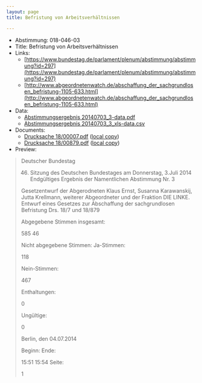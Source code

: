 ```yaml
---
layout: page
title: Befristung von Arbeitsverhältnissen

---
```


* Abstimmung: 018-046-03
* Title: Befristung von Arbeitsverhältnissen
* Links: 
    * [https://www.bundestag.de/parlament/plenum/abstimmung/abstimmung?id=297](https://www.bundestag.de/parlament/plenum/abstimmung/abstimmung?id=297)
    * [http://www.abgeordnetenwatch.de/abschaffung_der_sachgrundlosen_befristung-1105-633.html](http://www.abgeordnetenwatch.de/abschaffung_der_sachgrundlosen_befristung-1105-633.html)
* Data: 
    * [Abstimmungsergebnis 20140703_3-data.pdf](/res/abstimmungsliste/20140703_3-data.pdf)
    * [Abstimmungsergebnis 20140703_3_xls-data.csv](/res/abstimmungsliste/analyses/20140703_3_xls-data.csv)
* Documents: 
    * [Drucksache 18/00007.pdf](http://dip21.bundestag.de/dip21/btd/18/000/1800007.pdf) ([local copy](/res/abstimmungsdaten/018-046-03/1800007.pdf))
    * [Drucksache 18/00879.pdf](http://dip21.bundestag.de/dip21/btd/18/008/1800879.pdf) ([local copy](/res/abstimmungsdaten/018-046-03/1800879.pdf))
* Preview: 
> Deutscher Bundestag
> 
> 46. Sitzung des Deutschen Bundestages
> am Donnerstag, 3.Juli 2014
> Endgültiges Ergebnis der Namentlichen Abstimmung Nr. 3
> 
> Gesetzentwurf der Abgerodneten Klaus Ernst, Susanna Karawanskij, Jutta Krellmann,
> weiterer Abgeordneter und der Fraktion DIE LINKE.
> Entwurf eines Gesetzes zur Abschaffung der sachgrundlosen Befristung
> Drs. 18/7 und 18/879
> 
> Abgegebene Stimmen insgesamt:
> 
> 585
> 46
> 
> Nicht abgegebene Stimmen:
> Ja-Stimmen:
> 
> 118
> 
> Nein-Stimmen:
> 
> 467
> 
> Enthaltungen:
> 
> 0
> 
> Ungültige:
> 
> 0
> 
> Berlin, den 04.07.2014
> 
> Beginn:
> Ende:
> 
> 15:51
> 15:54
> Seite:
> 
> 1
> 
> 

